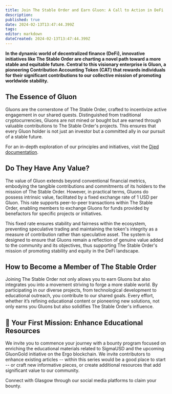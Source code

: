 ```yaml
---
title: Join The Stable Order and Earn Gluon: A Call to Action in DeFi
description: 
published: true
date: 2024-02-13T13:47:44.399Z
tags: 
editor: markdown
dateCreated: 2024-02-13T13:47:44.399Z
---
```


**In the dynamic world of decentralized finance (DeFi), innovative initiatives like The Stable Order are charting a novel path toward a more stable and equitable future. Central to this visionary enterprise is Gluon, a pioneering Contribution Accounting Token (CAT) that rewards individuals for their significant contributions to our collective mission of promoting worldwide stability.**
## The Essence of Gluon

Gluons are the cornerstone of The Stable Order, crafted to incentivize active engagement in our shared quests. Distinguished from traditional cryptocurrencies, Gluons are not mined or bought but are earned through valuable contributions to The Stable Order's projects. This ensures that every Gluon holder is not just an investor but a committed ally in our pursuit of a stable future.

For an in-depth exploration of our principles and initiatives, visit the [Djed documentation](https://docs.djed.one/about-us/the-stable-order).

## Do They Have Any Value?

The value of Gluon extends beyond conventional financial metrics, embodying the tangible contributions and commitments of its holders to the mission of The Stable Order. However, in practical terms, Gluons do possess intrinsic value, facilitated by a fixed exchange rate of 1 USD per Gluon. This rate supports peer-to-peer transactions within The Stable Order, enabling members to exchange Gluons for funds provided by benefactors for specific projects or initiatives.

This fixed rate ensures stability and fairness within the ecosystem, preventing speculative trading and maintaining the token's integrity as a measure of contribution rather than speculative asset. The system is designed to ensure that Gluons remain a reflection of genuine value added to the community and its objectives, thus supporting The Stable Order's mission of promoting stability and equity in the DeFi landscape.


## How to Become a Member of The Stable Order

Joining The Stable Order not only allows you to earn Gluons but also integrates you into a movement striving to forge a more stable world. By participating in our diverse projects, from technological development to educational outreach, you contribute to our shared goals. Every effort, whether it’s refining educational content or pioneering new solutions, not only earns you Gluons but also solidifies The Stable Order's influence.

## 🎯 Your First Mission: Enhance Educational Resources

We invite you to commence your journey with a bounty program focused on enriching the educational materials related to SigmaUSD and the upcoming GluonGold initiative on the Ergo blockchain. We invite contributors to enhance existing articles -- within this series would be a good place to start -- or craft new informative pieces, or create additional resources that add significant value to our community.

Connect with Glasgow through our social media platforms to claim your bounty.

